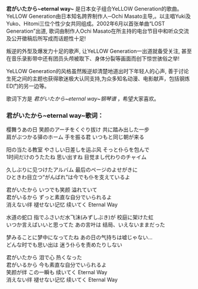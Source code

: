 

**君がいたから~eternal way~** 是日本女子组合YeLLOW Generation的歌曲。YeLLOW
Generation由日本知名跨界制作人─Ochi
Masato主导,。以主唱Yuki及Yuko、Hitomi三位个性少女共同组成。2002年6月以首张单曲“LOST Generation”出道,
歌词由制作人Ochi Masato在所主持的电台节目中和听众交流及公开徵稿后所写成而话题性十足!

  
叛逆的外型及爆发力十足的歌声, 让YeLLOW Generation一出道就备受关注,
甚至在音乐录影带中还有团员头颅被取下、身体分裂等画面而创下惊世骇俗之举!

  
YeLLOW Generation的风格虽然叛逆却清楚地道出时下年轻人的心声,
善于讨论生死之间的主题也获得歌迷极大认同支持,为众多知名动漫、电影献声，包括钢炼ED门的另一边等。

  
歌词下方是 _君がいたから~eternal way~钢琴谱_ ，希望大家喜欢。

### 君がいたから~eternal way~歌词：

樱舞うあの日 笑颜のアーチをくぐり拔け 共に踏み出した一步  
肩がぶつかる驿のホーム 手を振る君 いつもと同じ朝が来る

阳の当たる教室 やさしい日差しを运ぶ风 そっと仆らを包んで  
1时间だけのうたたね 思い出すね 目觉まし代わりのチャイム

久しぶりに见つけたアルバム 最后のページのよせがきに  
ひときわ目立つ“がんばれ”は今でも仆を支えているよ

君がいたから いつでも笑颜 溢れていて  
君がいるから ずっと素直な自分でいられるよ  
消えない绊 褪せない记忆 续いてく Eternal Way

水道の蛇口 指でふさいだ水飞沫(みずしぶき)が 校庭に架けた虹  
いつか言えばいいと思ってた あの言叶は 结局、いえないままだった

梦みることに梦中になってたね あの日の气持ちは嘘じゃない…  
どんな时でも思い出は 迷う仆らを责めたりしない

君がいたから 泪で心 热くなった  
君がいるから 今も素直な自分でいられるよ  
笑颜が绊 この一瞬も 续いてく Eternal Way  
消えない绊 褪せない记忆 续いてく Eternal Way

